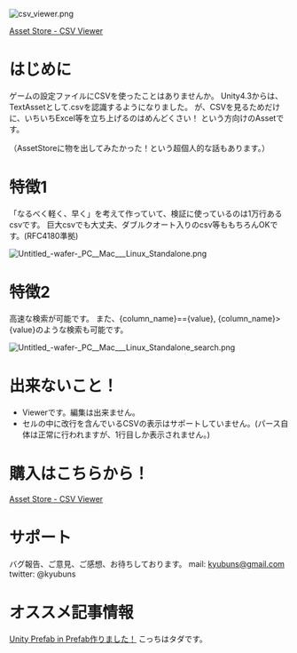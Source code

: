 ![csv_viewer.png](https://qiita-image-store.s3.amazonaws.com/0/6459/9459fabc-fffc-4c73-6a81-7fda866291a4.png)

[Asset Store - CSV Viewer](https://www.assetstore.unity3d.com/en/#!/content/18424)

# はじめに

ゲームの設定ファイルにCSVを使ったことはありませんか。
Unity4.3からは、TextAssetとして.csvを認識するようになりました。
が、CSVを見るためだけに、いちいちExcel等を立ち上げるのはめんどくさい！
という方向けのAssetです。

（AssetStoreに物を出してみたかった！という超個人的な話もあります。）

# 特徴1

「なるべく軽く、早く」を考えて作っていて、検証に使っているのは1万行あるcsvです。
巨大csvでも大丈夫、ダブルクオート入りのcsv等ももちろんOKです。(RFC4180準拠)

![Untitled_-_wafer_-_PC__Mac___Linux_Standalone.png](https://qiita-image-store.s3.amazonaws.com/0/6459/0eebc418-df79-6bd1-2c5b-896ee94515ad.png)

# 特徴2

高速な検索が可能です。
また、{column_name}=={value}, {column_name}>{value}のような検索も可能です。

![Untitled_-_wafer_-_PC__Mac___Linux_Standalone_search.png](https://qiita-image-store.s3.amazonaws.com/0/6459/7208fdd4-001f-a329-2a51-65a030dce7fe.png)

# 出来ないこと！

* Viewerです。編集は出来ません。
* セルの中に改行を含んでいるCSVの表示はサポートしていません。(パース自体は正常に行われますが、1行目しか表示されません。)

# 購入はこちらから！

[Asset Store - CSV Viewer](https://www.assetstore.unity3d.com/en/#!/content/18424)

# サポート

バグ報告、ご意見、ご感想、お待ちしております。
mail: kyubuns@gmail.com
twitter: @kyubuns

# オススメ記事情報

[Unity Prefab in Prefab作りました！](http://qiita.com/kyubuns/items/5741e5281f4bb8de656c)
こっちはタダです。
